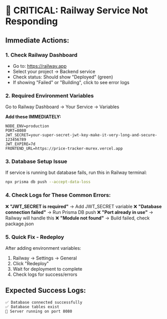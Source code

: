 # 🚨 CRITICAL: Railway Service Not Responding

## Immediate Actions:

### 1. Check Railway Dashboard
- Go to: https://railway.app
- Select your project → Backend service
- Check status: Should show "Deployed" (green)
- If showing "Failed" or "Building", click to see error logs

### 2. Required Environment Variables
Go to Railway Dashboard → Your Service → Variables

**Add these IMMEDIATELY:**

```
NODE_ENV=production
PORT=8080
JWT_SECRET=your-super-secret-jwt-key-make-it-very-long-and-secure-123456789
JWT_EXPIRE=7d
FRONTEND_URL=https://price-tracker-murex.vercel.app
```

### 3. Database Setup Issue
If service is running but database fails, run this in Railway terminal:

```bash
npx prisma db push --accept-data-loss
```

### 4. Check Logs for These Common Errors:

❌ **"JWT_SECRET is required"** → Add JWT_SECRET variable
❌ **"Database connection failed"** → Run Prisma DB push
❌ **"Port already in use"** → Railway will handle this
❌ **"Module not found"** → Build failed, check package.json

### 5. Quick Fix - Redeploy
After adding environment variables:
1. Railway → Settings → General
2. Click "Redeploy" 
3. Wait for deployment to complete
4. Check logs for success/errors

## Expected Success Logs:
```
✅ Database connected successfully
✅ Database tables exist  
🚀 Server running on port 8080
```

